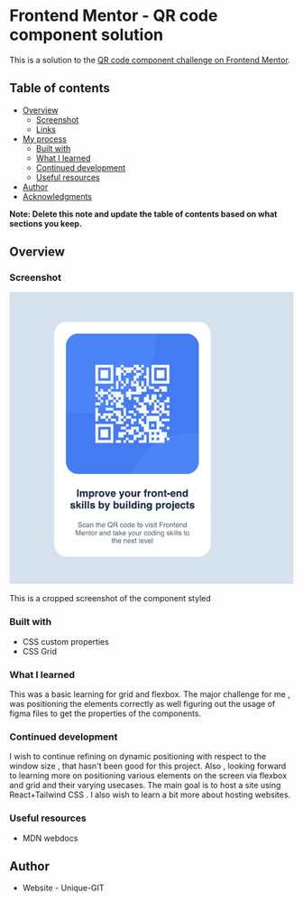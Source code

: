 # Frontend Mentor - QR code component solution

This is a solution to the [QR code component challenge on Frontend Mentor](https://www.frontendmentor.io/challenges/qr-code-component-iux_sIO_H).

## Table of contents

- [Overview](#overview)
  - [Screenshot](#screenshot)
  - [Links](#links)
- [My process](#my-process)
  - [Built with](#built-with)
  - [What I learned](#what-i-learned)
  - [Continued development](#continued-development)
  - [Useful resources](#useful-resources)
- [Author](#author)
- [Acknowledgments](#acknowledgments)

**Note: Delete this note and update the table of contents based on what sections you keep.**

## Overview

### Screenshot

![](./screenshot.png)

This is a cropped screenshot of the component styled 

### Built with

- CSS custom properties
- CSS Grid

### What I learned

This was a basic learning for grid and flexbox. 
The major challenge for me , was positioning the elements correctly as well figuring out the usage of figma files to get the properties of the components.

### Continued development

I wish to continue refining on dynamic positioning with respect to the window size , that hasn't been good for this project. Also , looking forward to learning more on positioning various elements on the screen via flexbox and grid and their varying usecases.
The main goal is to host a site using React+Tailwind CSS . I also wish to learn a bit more about hosting websites.

### Useful resources

- MDN webdocs 

## Author

- Website - Unique-GIT 

